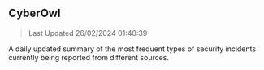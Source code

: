 ## CyberOwl 
> Last Updated 26/02/2024 01:40:39 


A daily updated summary of the most frequent types of security incidents currently being reported from different sources.

